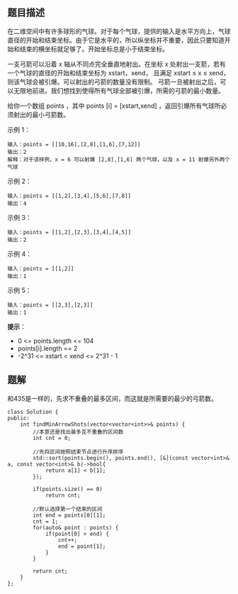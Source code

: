 ## 题目描述

在二维空间中有许多球形的气球。对于每个气球，提供的输入是水平方向上，气球直径的开始和结束坐标。由于它是水平的，所以纵坐标并不重要，因此只要知道开始和结束的横坐标就足够了。开始坐标总是小于结束坐标。

一支弓箭可以沿着 x 轴从不同点完全垂直地射出。在坐标 x 处射出一支箭，若有一个气球的直径的开始和结束坐标为 xstart，xend， 且满足  xstart ≤ x ≤ xend，则该气球会被引爆。可以射出的弓箭的数量没有限制。 弓箭一旦被射出之后，可以无限地前进。我们想找到使得所有气球全部被引爆，所需的弓箭的最小数量。

给你一个数组 points ，其中 points [i] = [xstart,xend] ，返回引爆所有气球所必须射出的最小弓箭数。

 
示例 1：
```
输入：points = [[10,16],[2,8],[1,6],[7,12]]
输出：2
解释：对于该样例，x = 6 可以射爆 [2,8],[1,6] 两个气球，以及 x = 11 射爆另外两个气球
```
示例 2：
```
输入：points = [[1,2],[3,4],[5,6],[7,8]]
输出：4
```
示例 3：
```
输入：points = [[1,2],[2,3],[3,4],[4,5]]
输出：2
```
示例 4：
```
输入：points = [[1,2]]
输出：1
```
示例 5：
```
输入：points = [[2,3],[2,3]]
输出：1
``` 

**提示**：

* 0 <= points.length <= 104
* points[i].length == 2
* -2^31 <= xstart < xend <= 2^31 - 1

## 题解
和435是一样的，先求不重叠的最多区间，而这就是所需要的最少的弓箭数。

```
class Solution {
public:
    int findMinArrowShots(vector<vector<int>>& points) {
        //本意还是找出最多互不重叠的区间数
        int cnt = 0;

        //先将区间按照结束节点进行升序排序
        std::sort(points.begin(), points.end(), [&](const vector<int>& a, const vector<int>& b)->bool{
            return a[1] < b[1];
        });

        if(points.size() == 0)
            return cnt;

        //默认选择第一个结束的区间
        int end = points[0][1];
        cnt = 1;
        for(auto& point : points) {
            if(point[0] > end) {
                cnt++;
                end = point[1];
            }
        }

        return cnt;
    }
};
```